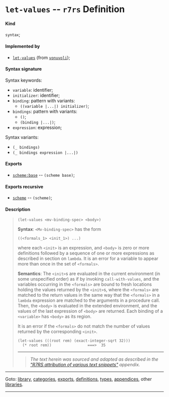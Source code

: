 

<a id='definition__r7rs__let-values'></a>

# `let-values` -- `r7rs` Definition


<a id='definition__r7rs__let-values__kind'></a>

#### Kind

`syntax`;


<a id='definition__r7rs__let-values__implemented-by'></a>

#### Implemented by

 * [`let-values`](../../vonuvoli/definitions/let-values.md#definition__vonuvoli__let-values) (from [`vonuvoli`](../../vonuvoli/_index.md#library__vonuvoli));


<a id='definition__r7rs__let-values__syntax-signature'></a>

#### Syntax signature

Syntax keywords:
 * `variable`: identifier;
 * `initializer`: identifier;
 * `binding`: pattern with variants:
   * `((variable |...|) initializer)`;
 * `bindings`: pattern with variants:
   * `()`;
   * `(binding |...|)`;
 * `expression`: expression;

Syntax variants:
 * `(_ bindings)`
 * `(_ bindings expression |...|)`


<a id='definition__r7rs__let-values__exports'></a>

#### Exports

 * [`scheme:base`](../../r7rs/exports/scheme_3a_base.md#export__r7rs__scheme_3a_base) -- `(scheme base)`;


<a id='definition__r7rs__let-values__exports-recursive'></a>

#### Exports recursive

 * [`scheme`](../../r7rs/exports/scheme.md#export__r7rs__scheme) -- `(scheme)`;


<a id='definition__r7rs__let-values__description'></a>

#### Description

> ````
> (let-values <mv-binding-spec> <body>)
> ````
> 
> 
> **Syntax**:
> `<Mv-binding-spec>` has the form
> ````
> ((<formals_1> <init_1>) ...)
> ````
> 
> where each `<init>` is an expression, and `<body>` is
> zero or more definitions followed by a sequence of one or
> more expressions as described in section on `lambda`.  It is an error for a variable to appear more than
> once in the set of `<formals>`.
> 
> **Semantics**:
> The `<init>`s are evaluated in the current environment (in some
> unspecified order) as if by invoking `call-with-values`, and the
> variables occurring in the `<formals>` are bound to fresh locations
> holding the values returned by the `<init>`s, where the
> `<formals>` are matched to the return values in the same way that
> the `<formals>` in a `lambda` expression are matched to the
> arguments in a procedure call.  Then, the `<body>` is evaluated in
> the extended environment, and the values of the last expression of
> `<body>` are returned.  Each binding of a `<variable>` has
> `<body>` as its region.
> 
> It is an error if the `<formals>` do not match the number of
> values returned by the corresponding `<init>`.
> 
> ````
> (let-values (((root rem) (exact-integer-sqrt 32)))
>   (* root rem))                ===>  35
> ````
> 
> 
> ----
> > *The text herein was sourced and adapted as described in the ["R7RS attribution of various text snippets"](../../r7rs/appendices/attribution.md#appendix__r7rs__attribution) appendix.*

----

Goto: [library](../../r7rs/_index.md#library__r7rs), [categories](../../r7rs/categories/_index.md#toc__r7rs__categories), [exports](../../r7rs/exports/_index.md#toc__r7rs__exports), [definitions](../../r7rs/definitions/_index.md#toc__r7rs__definitions), [types](../../r7rs/types/_index.md#toc__r7rs__types), [appendices](../../r7rs/appendices/_index.md#toc__r7rs__appendices), other [libraries](../../_libraries.md#toc__libraries).

----

